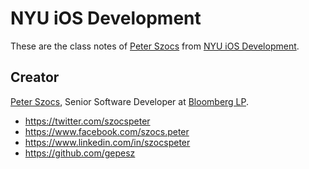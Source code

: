 # NYU iOS Development

These are the class notes of [Peter Szocs](http://peter.szocs.info/) from [NYU iOS Development](http://www.scps.nyu.edu/academics/course_detail.html?id=INFO1-CE9982).

## Creator

[Peter Szocs](http://peter.szocs.info/), Senior Software Developer at [Bloomberg LP](http://www.bloomberg.com/).

* https://twitter.com/szocspeter
* https://www.facebook.com/szocs.peter
* https://www.linkedin.com/in/szocspeter
* https://github.com/gepesz
